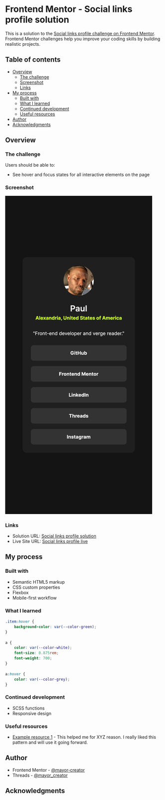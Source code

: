 # Frontend Mentor - Social links profile solution

This is a solution to the [Social links profile challenge on Frontend Mentor](https://www.frontendmentor.io/challenges/social-links-profile-UG32l9m6dQ). Frontend Mentor challenges help you improve your coding skills by building realistic projects.

## Table of contents

- [Overview](#overview)
  - [The challenge](#the-challenge)
  - [Screenshot](#screenshot)
  - [Links](#links)
- [My process](#my-process)
  - [Built with](#built-with)
  - [What I learned](#what-i-learned)
  - [Continued development](#continued-development)
  - [Useful resources](#useful-resources)
- [Author](#author)
- [Acknowledgments](#acknowledgments)

## Overview

### The challenge

Users should be able to:

- See hover and focus states for all interactive elements on the page

### Screenshot

![Mobile](./socialLinksProfileMobile.png)

### Links

- Solution URL: [Social links profile solution](https://github.com/mayor-creator/social_links_profile_component)
- Live Site URL: [Social links profile live](https://social-links-profile-component-ctgjvfo7m-mayor-creator.vercel.app/)

## My process

### Built with

- Semantic HTML5 markup
- CSS custom properties
- Flexbox
- Mobile-first workflow

### What I learned

```css
.item:hover {
	background-color: var(--color-green);
}

a {
	color: var(--color-white);
	font-size: 0.875rem;
	font-weight: 700;
}

a:hover {
	color: var(--color-grey);
}
```

### Continued development

- SCSS functions
- Responsive design

### Useful resources

- [Example resource 1](https://www.example.com) - This helped me for XYZ reason. I really liked this pattern and will use it going forward.

## Author

- Frontend Mentor - [@mayor-creator](https://www.frontendmentor.io/profile/mayor-creator)
- Threads - [@mayor_creator](https://www.threads.net/@mayor_creator)

## Acknowledgments
